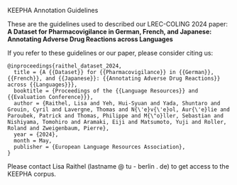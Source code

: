 KEEPHA Annotation Guidelines

These are the guidelines used to described our LREC-COLING 2024 paper: **A Dataset for Pharmacovigilance in German, French, and Japanese: Annotating Adverse Drug Reactions across Languages**

If you refer to these guidelines or our paper, please consider citing us:

```
@inproceedings{raithel_dataset_2024,
  title = {A {{Dataset}} for {{Pharmacovigilance}} in {{German}}, {{French}}, and {{Japanese}}: {{Annotating Adverse Drug Reactions}} across {{Languages}}},
  booktitle = {Proceedings of the {{Language Resources}} and {{Evaluation Conference}}},
  author = {Raithel, Lisa and Yeh, Hui-Syuan and Yada, Shuntaro and Grouin, Cyril and Lavergne, Thomas and N{\'e}v{\'e}ol, Aur{\'e}lie and Paroubek, Patrick and Thomas, Philippe and M{\"o}ller, Sebastian and Nishiyama, Tomohiro and Aramaki, Eiji and Matsumoto, Yuji and Roller, Roland and Zweigenbaum, Pierre},
  year = {2024},
  month = May,
  publisher = {European Language Resources Association},
}
```

Please contact Lisa Raithel (lastname @ tu - berlin . de) to get access to the KEEPHA corpus. 
